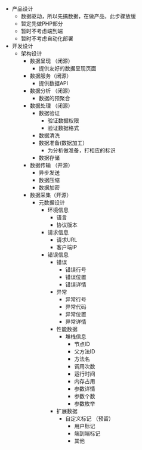 
* 产品设计
    * 数据驱动，所以先搞数据，在做产品，此步骤放缓
    * 暂定先做PHP部分
    * 暂时不考虑端到端
    * 暂时不考虑自动化部署
* 开发设计
    * 架构设计
        * 数据呈现 （闭源）
            * 提供友好的数据呈现页面
        * 数据服务（闭源）
            * 提供数据API
        * 数据分析 （闭源）
            * 数据的预聚合
        * 数据处理 （闭源）
            * 数据验证
                * 验证数据权限
                * 验证数据格式
            * 数据清洗
            * 数据准备(数据加工）
                * 为分析做准备，打相应的标识
            * 数据存储
        * 数据传输 （开源）
            * 异步发送
            * 数据压缩
            * 数据加密
        * 数据采集（开源）
            * 元数据设计
                * 环境信息
                    * 语言
                    * 协议版本
                * 请求信息
                    * 请求URL
                    * 客户端IP
                * 错误信息
                    * 错误
                        * 错误行号
                        * 错误位置
                        * 错误详情
                    * 异常
                        * 异常行号
                        * 异常代码
                        * 异常位置
                        * 异常详情
                    * 性能数据
                        * 堆栈信息
                            * 节点ID
                            * 父方法ID
                            * 方法名
                            * 调用次数
                            * 运行时间
                            * 内存占用
                            * 参数详情
                            * 参数个数
                            * 参数枚举
                    * 扩展数据
                        * 自定义标记 （预留）
                            * 用户标记
                            * 端到端标记
                            * 其他

            
